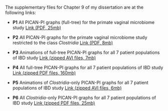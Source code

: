 The supplementary files for Chapter 9 of my dissertation are at the following links:

* **P1** All PICAN-PI graphs (full-tree) for the primate vaginal microbiome study [Link (PDF, 25mb)](https://www.dropbox.com/s/9khl8a9qkn9e23f/Supplement-P1-Full_PICAN-PI_Primate_Vaginal.pdf?dl=0)

* **P2** All PICAN-PI graphs for the primate vaginal microbiome study restricted to the class *Clostridia* [Link (PDF, 8mb)](https://www.dropbox.com/s/b3gz6dixy81pn32/Supplement-P2-Clostridia_PICAN-PI_Primate_Vaginal.pdf?dl=0)

* **P3** Animations of full-tree PICAN-PI graphs for all 7 patient populations of IBD study [Link (zipped AVI files, 7mb)](https://www.dropbox.com/s/108b729lqtkyhc1/Supplement-P3-IBD_Animations.zip?dl=0)

* **P4** All full-tree PICAN-PI graphs for all 7 patient populations of IBD study [Link (zipped PDF files, 160mb)](https://www.dropbox.com/s/wnuvbros4gln2c8/Supplement-P4-Full_PICAN-PI_IBD_Study.zip?dl=0)

* **P5** Animations of *Clostridia*-only PICAN-PI graphs for all 7 patient populations of IBD study [Link (zipped AVI files, 6mb)](https://www.dropbox.com/s/bhmrvdqijr6x4bm/Supplement-P5-ClostridiaOnly_IBD_Animations.zip?dl=0)

* **P6** All *Clostridia*-only PICAN-PI graphs for all 7 patient populations of IBD study [Link (zipped PDF files, 25mb)](https://www.dropbox.com/s/g2svs7tjbq780ra/Supplement-P6-ClostridiaOnly_PICAN-PI_IBD_Study.zip?dl=0)